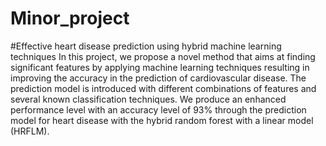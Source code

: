 # Minor_project
#Effective heart disease prediction using hybrid machine learning techniques
In this project, we propose a novel method that aims at finding significant features by applying machine learning 
techniques resulting in improving the accuracy in the prediction of cardiovascular disease. The prediction model is 
introduced with different combinations of features and several known classification techniques. 
We produce an enhanced performance level with an accuracy level of 93% through the prediction model for heart disease 
with the hybrid random forest with a linear model (HRFLM). 
